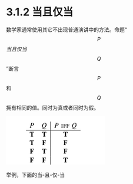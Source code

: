 # 3.1.2 当且仅当

数学家通常使用其它不出现普通演讲中的方法。命题“ $$P$$ _当且仅当_ $$Q$$ ”断言 $$P$$ 和 $$Q$$ 拥有相同的值。同时为真或者同时为假。

![&#x6CA1;&#x6709;&#x627E;&#x5230;&#x5982;&#x4F55;&#x5728;gitbook&#x521B;&#x5EFA;&#x771F;&#x503C;&#x8868;&#xFF0C;&#x622A;&#x56FE;&#x66FF;&#x4EE3;](../../../.gitbook/assets/image%20%288%29.png)

举例，下面的当-且-仅-当



